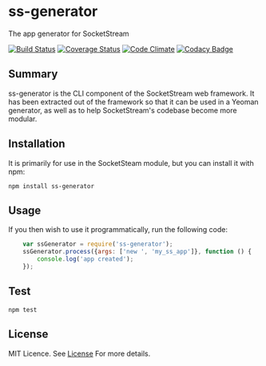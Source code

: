 # ss-generator
The app generator for SocketStream

[![Build Status](https://travis-ci.org/socketstream/ss-generator.svg?branch=master)](https://travis-ci.org/socketstream/ss-generator)
[![Coverage Status](https://coveralls.io/repos/socketstream/ss-generator/badge.svg?branch=master)](https://coveralls.io/r/socketstream/ss-generator?branch=master)
[![Code Climate](https://codeclimate.com/github/socketstream/ss-generator/badges/gpa.svg)](https://codeclimate.com/github/socketstream/ss-generator)
[![Codacy Badge](https://www.codacy.com/project/badge/7a896131bb91417f803c46582f096266)](https://www.codacy.com/app/paulbjensen/ss-generator)


Summary
---

ss-generator is the CLI component of the SocketStream web framework. It has been extracted out of the framework so that it can be used in a Yeoman generator, as well as to help SocketStream's codebase become more modular.

Installation
---

It is primarily for use in the SocketSteam module, but you can install it with npm:

    npm install ss-generator

Usage
---

If you then wish to use it programmatically, run the following code:

```javascript
    var ssGenerator = require('ss-generator');
    ssGenerator.process({args: ['new ', 'my_ss_app']}, function () {
    	console.log('app created');
    });
```

Test
---

    npm test

License
---

MIT Licence. See [License](https://github.com/socketstream/ss-generator/blob/master/LICENSE) For more details.
